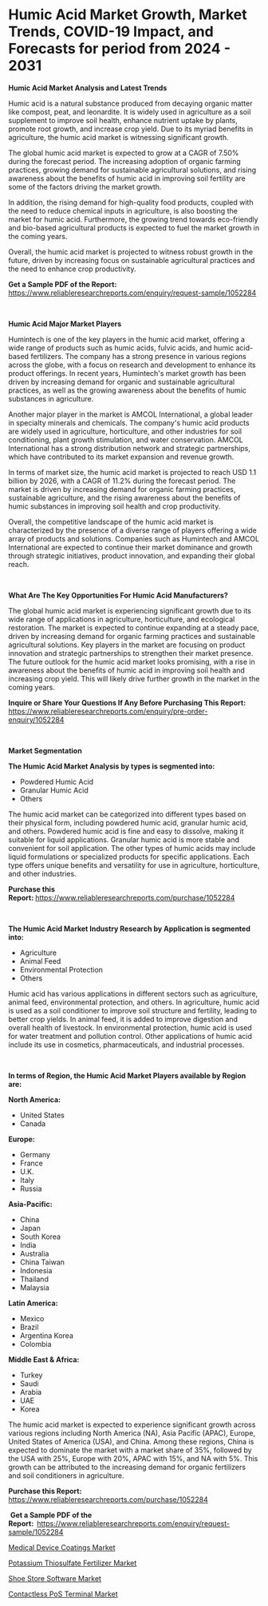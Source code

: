 <p><h1>Humic Acid Market Growth, Market Trends, COVID-19 Impact, and Forecasts for period from 2024 - 2031</h1></p><p><strong>Humic Acid Market Analysis and Latest Trends</strong></p>
<p><p>Humic acid is a natural substance produced from decaying organic matter like compost, peat, and leonardite. It is widely used in agriculture as a soil supplement to improve soil health, enhance nutrient uptake by plants, promote root growth, and increase crop yield. Due to its myriad benefits in agriculture, the humic acid market is witnessing significant growth.</p><p>The global humic acid market is expected to grow at a CAGR of 7.50% during the forecast period. The increasing adoption of organic farming practices, growing demand for sustainable agricultural solutions, and rising awareness about the benefits of humic acid in improving soil fertility are some of the factors driving the market growth.</p><p>In addition, the rising demand for high-quality food products, coupled with the need to reduce chemical inputs in agriculture, is also boosting the market for humic acid. Furthermore, the growing trend towards eco-friendly and bio-based agricultural products is expected to fuel the market growth in the coming years.</p><p>Overall, the humic acid market is projected to witness robust growth in the future, driven by increasing focus on sustainable agricultural practices and the need to enhance crop productivity.</p></p>
<p><strong>Get a Sample PDF of the Report:&nbsp;</strong> <a href="https://www.reliableresearchreports.com/enquiry/request-sample/1052284">https://www.reliableresearchreports.com/enquiry/request-sample/1052284</a></p>
<p>&nbsp;</p>
<p><strong>Humic Acid Major Market Players</strong></p>
<p><p>Humintech is one of the key players in the humic acid market, offering a wide range of products such as humic acids, fulvic acids, and humic acid-based fertilizers. The company has a strong presence in various regions across the globe, with a focus on research and development to enhance its product offerings. In recent years, Humintech's market growth has been driven by increasing demand for organic and sustainable agricultural practices, as well as the growing awareness about the benefits of humic substances in agriculture.</p><p>Another major player in the market is AMCOL International, a global leader in specialty minerals and chemicals. The company's humic acid products are widely used in agriculture, horticulture, and other industries for soil conditioning, plant growth stimulation, and water conservation. AMCOL International has a strong distribution network and strategic partnerships, which have contributed to its market expansion and revenue growth.</p><p>In terms of market size, the humic acid market is projected to reach USD 1.1 billion by 2026, with a CAGR of 11.2% during the forecast period. The market is driven by increasing demand for organic farming practices, sustainable agriculture, and the rising awareness about the benefits of humic substances in improving soil health and crop productivity.</p><p>Overall, the competitive landscape of the humic acid market is characterized by the presence of a diverse range of players offering a wide array of products and solutions. Companies such as Humintech and AMCOL International are expected to continue their market dominance and growth through strategic initiatives, product innovation, and expanding their global reach.</p></p>
<p>&nbsp;</p>
<p><strong>What Are The Key Opportunities For Humic Acid Manufacturers?</strong></p>
<p><p>The global humic acid market is experiencing significant growth due to its wide range of applications in agriculture, horticulture, and ecological restoration. The market is expected to continue expanding at a steady pace, driven by increasing demand for organic farming practices and sustainable agricultural solutions. Key players in the market are focusing on product innovation and strategic partnerships to strengthen their market presence. The future outlook for the humic acid market looks promising, with a rise in awareness about the benefits of humic acid in improving soil health and increasing crop yield. This will likely drive further growth in the market in the coming years.</p></p>
<p><strong>Inquire or Share Your Questions If Any Before Purchasing This Report:</strong> <a href="https://www.reliableresearchreports.com/enquiry/pre-order-enquiry/1052284">https://www.reliableresearchreports.com/enquiry/pre-order-enquiry/1052284</a></p>
<p>&nbsp;</p>
<p><strong>Market Segmentation</strong></p>
<p><strong>The Humic Acid Market Analysis by types is segmented into:</strong></p>
<p><ul><li>Powdered Humic Acid</li><li>Granular Humic Acid</li><li>Others</li></ul></p>
<p><p>The humic acid market can be categorized into different types based on their physical form, including powdered humic acid, granular humic acid, and others. Powdered humic acid is fine and easy to dissolve, making it suitable for liquid applications. Granular humic acid is more stable and convenient for soil application. The other types of humic acids may include liquid formulations or specialized products for specific applications. Each type offers unique benefits and versatility for use in agriculture, horticulture, and other industries.</p></p>
<p><strong>Purchase this Report:&nbsp;</strong><a href="https://www.reliableresearchreports.com/purchase/1052284">https://www.reliableresearchreports.com/purchase/1052284</a></p>
<p>&nbsp;</p>
<p><strong>The Humic Acid Market Industry Research by Application is segmented into:</strong></p>
<p><ul><li>Agriculture</li><li>Animal Feed</li><li>Environmental Protection</li><li>Others</li></ul></p>
<p><p>Humic acid has various applications in different sectors such as agriculture, animal feed, environmental protection, and others. In agriculture, humic acid is used as a soil conditioner to improve soil structure and fertility, leading to better crop yields. In animal feed, it is added to improve digestion and overall health of livestock. In environmental protection, humic acid is used for water treatment and pollution control. Other applications of humic acid include its use in cosmetics, pharmaceuticals, and industrial processes.</p></p>
<p>&nbsp;</p>
<p><strong>In terms of Region, the Humic Acid Market Players available by Region are:</strong></p>
<p>
    <p> <strong> North America: </strong>
        <ul>
            <li>United States</li>
            <li>Canada</li>
        </ul>
        </p> 
    <p> <strong> Europe: </strong>
        <ul>
            <li>Germany</li>
            <li>France</li>
            <li>U.K.</li>
            <li>Italy</li>
            <li>Russia</li>
        </ul>
        </p> 
    <p> <strong> Asia-Pacific: </strong>
        <ul>
            <li>China</li>
            <li>Japan</li>
            <li>South Korea</li>
            <li>India</li>
            <li>Australia</li>
            <li>China Taiwan</li>
            <li>Indonesia</li>
            <li>Thailand</li>
            <li>Malaysia</li>
        </ul>
        </p> 
    <p> <strong> Latin America: </strong>
        <ul>
            <li>Mexico</li>
            <li>Brazil</li>
            <li>Argentina Korea</li>
            <li>Colombia</li>
        </ul>
        </p> 
    <p> <strong> Middle East & Africa: </strong>
        <ul>
            <li>Turkey</li>
            <li>Saudi</li>
            <li>Arabia</li>
            <li>UAE</li>
            <li>Korea</li>
        </ul>
    </p>
    </p>
<p><p>The humic acid market is expected to experience significant growth across various regions including North America (NA), Asia Pacific (APAC), Europe, United States of America (USA), and China. Among these regions, China is expected to dominate the market with a market share of 35%, followed by the USA with 25%, Europe with 20%, APAC with 15%, and NA with 5%. This growth can be attributed to the increasing demand for organic fertilizers and soil conditioners in agriculture.</p></p>
<p><strong>Purchase this Report: </strong><a href="https://www.reliableresearchreports.com/purchase/1052284">https://www.reliableresearchreports.com/purchase/1052284</a></p>
<p>&nbsp;<strong>Get a Sample PDF of the Report:&nbsp;&nbsp;</strong><a href="https://www.reliableresearchreports.com/enquiry/request-sample/1052284">https://www.reliableresearchreports.com/enquiry/request-sample/1052284</a></p>
<p><strong></strong></p>
<p><p><a href="https://github.com/biheemgalvinlouises6hokrh3h/Market-Research-Report-List-1/blob/main/medical-device-coatings-market.md">Medical Device Coatings Market</a></p><p><a href="https://github.com/guneycigdem35/Market-Research-Report-List-2/blob/main/potassium-thiosulfate-fertilizer-market.md">Potassium Thiosulfate Fertilizer Market</a></p><p><a href="https://issuu.com/reportprime-2/docs/shoe-store-software-market-size-2030.pptx">Shoe Store Software Market</a></p><p><a href="https://issuu.com/reportprime-2/docs/contactless-pos-terminal-market-size-2030.pptx">Contactless PoS Terminal Market</a></p></p>